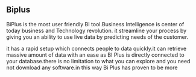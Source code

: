 ## Biplus
BiPlus is the most user friendly BI tool.Business Intelligence is center of today business and Technology revolution. it streamline your process by giving you an ability to use live data by predicting needs of the customer.

it has a rapid setup which connects people to data quickly.it can retrieve massive amount of data with an ease as BI Plus is directly connected to your database.there is no limitation to what you can explore and you need not download any software.in this way Bi Plus has proven to be more 
<!--stackedit_data:
eyJoaXN0b3J5IjpbLTE0NjYwNTA2MTVdfQ==
-->